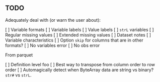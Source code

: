 TODO
----

Adequately deal with (or warn the user about):

[ ] Variable formats
[ ] Variable labels
[ ] Value labels
[ ] `strL` variables
[ ] Regular missing values
[ ] Extended missing values
[ ] Dataset notes
[ ] Variable characteristics
[ ] Option `skip` for columns that are in other formats?
[ ] No variables error
[ ] No obs error

From parquet

[ ] Definition level foo
[ ] Best way to transpose from column order to row order
[ ] Automagically detect when ByteArray data are string vs binary? `str#` vs `strL`.
